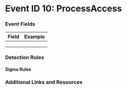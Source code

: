 # Event ID 10: ProcessAccess

### Event Fields
| Field        | Example           |
| ------------- | ------------- |
|  |  |
|  |  |
|  |  |

### Detection Rules

#### Sigma Rules

### Additional Links and Resources